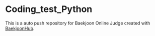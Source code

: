 # Coding_test_Python
This is a auto push repository for Baekjoon Online Judge created with [BaekjoonHub](https://github.com/BaekjoonHub/BaekjoonHub).
